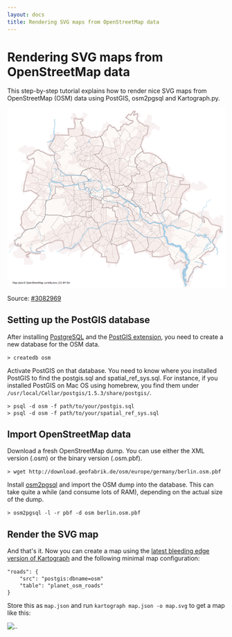 ```yaml
---
layout: docs
title: Rendering SVG maps from OpenStreetMap data
---
```


# Rendering SVG maps from OpenStreetMap data

This step-by-step tutorial explains how to render nice SVG maps from OpenStreetMap (OSM) data using PostGIS, osm2pgsql and Kartograph.py.


![Berlin Street Map](berlin-osm.png)

Source: [#3082969](/maps/#3082969)

## Setting up the PostGIS database

After installing [PostgreSQL](http://www.postgresql.org/) and the [PostGIS extension](http://postgis.refractions.net/), you need to create a new database for the OSM data.

    > createdb osm


Activate PostGIS on that database. You need to know where you installed PostGIS to find the postgis.sql and  spatial_ref_sys.sql. For instance, if you installed PostGIS on Mac OS using homebrew, you find them under ``/usr/local/Cellar/postgis/1.5.3/share/postgis/``.


    > psql -d osm -f path/to/your/postgis.sql
    > psql -d osm -f path/to/your/spatial_ref_sys.sql


## Import OpenStreetMap data

Download a fresh OpenStreetMap dump. You can use either the XML version (.osm) or the binary version (.osm.pbf).

    > wget http://download.geofabrik.de/osm/europe/germany/berlin.osm.pbf


Install [osm2pgsql](http://wiki.openstreetmap.org/wiki/Osm2pgsql) and import the OSM dump into the database. 
This can take quite a while (and consume lots of RAM), depending on the actual size of the dump.


    > osm2pgsql -l -r pbf -d osm berlin.osm.pbf


## Render the SVG map

And that's it. Now you can create a map using the [latest bleeding edge version of Kartograph](https://github.com/kartograph/kartograph.py/tree/kartograph-2) and the following minimal map configuration:


    "roads": {
        "src": "postgis:dbname=osm"
        "table": "planet_osm_roads"
    }

Store this as ``map.json`` and run ``kartograph map.json -o map.svg`` to get a map like this:

![..](http://i.imgur.com/u5ZBR.png)